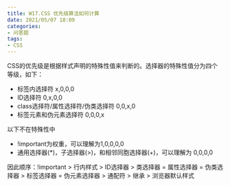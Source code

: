 ```yaml
---
title: W17.CSS 优先级算法如何计算
date: 2021/05/07 18:09
categories: 
- 问答题
tags: 
- CSS
---
```


CSS的优先级是根据样式声明的特殊性值来判断的。选择器的特殊性值分为四个等级，如下：

- 标签内选择符 x,0,0,0
- ID选择符 0,x,0,0
- class选择符/属性选择符/伪类选择符	0,0,x,0
- 标签元素和伪元素选择符 0,0,0,x
  
以下不在特殊性中
- !important为权重，可以理解为1,0,0,0,0
- 通用选择器(*)，子选择器(>)，和相邻同胞选择器(+)，可以理解为 0,0,0,0

因此顺序：!important > 行内样式 > ID选择器 > 类选择器 = 属性选择器 = 伪类选择器 > 标签选择器 = 伪元素选择器 > 通配符 > 继承 > 浏览器默认样式